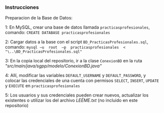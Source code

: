 ### Instrucciones ###
Preparacion de la Base de Datos:

1: En MySQL, crear una base de datos llamada `practicasprofesionales`, comando:
`CREATE DATABASE practicasprofesionales`

2: Cargar datos a la base con el script `BD_PracticasProfesionales.sql`, 
comando: `mysql –u  root  –p  practicasprofesionales  <  "\..\BD_PracticasProfesionales.sql"`

3: En la copia local del repositorio, ir a la clase `ConexionBD` en la ruta *"src/main/java/sgpp/modelo/ConexionBD.java"*

4: Allí, modificar las variables `DEFAULT_USERNAME` y `DEFAULT_PASSWORD`,
y colocar las credenciales de una cuenta con permisos `SELECT`, `INSERT`,
`UPDATE` y `EXECUTE` en `practicasprofesionales`

5: Los usuarios y sus credenciales pueden crear nuevos, actualizar los existentes o utilizar los del archivo *LEÉME.txt*
(no incluido en este repositorio)
